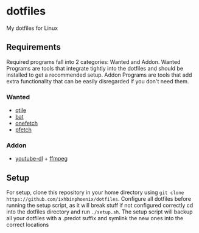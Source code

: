 # dotfiles
My dotfiles for Linux

## Requirements
Required programs fall into 2 categories: Wanted and Addon.
Wanted Programs are tools that integrate tightly into the dotfiles and should be installed to get a recommended setup.
Addon Programs are tools that add extra functionality that can be easily disregarded if you don't need them.

### Wanted
- [qtile](https://github.com/qtile/qtile)
- [bat](https://github.com/sharkdp/bat)
- [onefetch](https://github.com/o2sh/onefetch)
- [pfetch](https://github.com/dylanaraps/pfetch)

### Addon
- [youtube-dl](https://github.com/ytdl-org/youtube-dl) + [ffmpeg](https://github.com/FFmpeg/FFmpeg)

## Setup
For setup, clone this repository in your home directory using `git clone https://github.com/ixhbinphoenix/dotfiles`.
Configure all dotfiles before running the setup script, as it will break stuff if not configured correctly
cd into the dotfiles directory and run `./setup.sh`. The setup script will backup all your dotfiles with a .predot suffix and symlink the new ones into the correct locations
